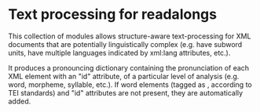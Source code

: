 # Text processing for readalongs

This collection of modules allows structure-aware text-processing for XML documents that are potentially linguistically complex (e.g. have subword units, have multiple languages indicated by xml:lang attributes, etc.).

It produces a pronouncing dictionary containing the pronunciation of each XML element with an "id" attribute, of a particular level of analysis (e.g. word, morpheme, syllable, etc.).  If word elements (tagged as <w>, according to TEI standards) and "id" attributes are not present, they are automatically added.
